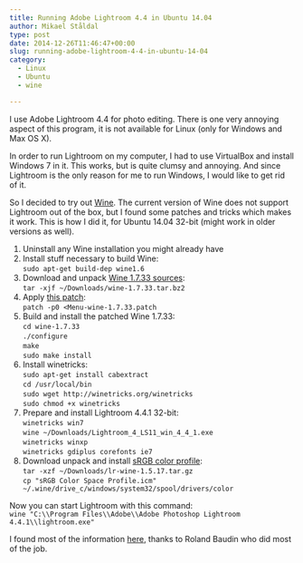 ```yaml
---
title: Running Adobe Lightroom 4.4 in Ubuntu 14.04
author: Mikael Ståldal
type: post
date: 2014-12-26T11:46:47+00:00
slug: running-adobe-lightroom-4-4-in-ubuntu-14-04
category:
  - Linux
  - Ubuntu
  - wine

---
```

I use Adobe Lightroom 4.4 for photo editing. There is one very annoying aspect of this program, it is not available for Linux (only for Windows and Max OS X).

In order to run Lightroom on my computer, I had to use VirtualBox and install Windows 7 in it. This works, but is quite clumsy and annoying. And since Lightroom is the only reason for me to run Windows, I would like to get rid of it.

So I decided to try out [Wine][1]. The current version of Wine does not support Lightroom out of the box, but I found some patches and tricks which makes it work. This is how I did it, for Ubuntu 14.04 32-bit (might work in older versions as well).

  1. Uninstall any Wine installation you might already have
  2. Install stuff necessary to build Wine:  
    `sudo apt-get build-dep wine1.6`
  3. Download and unpack [Wine 1.7.33 sources][2]:  
    `tar -xjf ~/Downloads/wine-1.7.33.tar.bz2`
  4. Apply [this patch][3]:  
    `patch -p0 <Menu-wine-1.7.33.patch`
  5. Build and install the patched Wine 1.7.33:  
    `cd wine-1.7.33`  
    `./configure`  
    `make`  
    `sudo make install`
  6. Install winetricks:  
    `sudo apt-get install cabextract`  
    `cd /usr/local/bin`  
    `sudo wget http://winetricks.org/winetricks`  
    `sudo chmod +x winetricks`
  7. Prepare and install Lightroom 4.4.1 32-bit:  
    `winetricks win7`  
    `wine ~/Downloads/Lightroom_4_LS11_win_4_4_1.exe`  
    `winetricks winxp`  
    `winetricks gdiplus corefonts ie7`
  8. Download unpack and install [sRGB color profile][4]:  
    `tar -xzf ~/Downloads/lr-wine-1.5.17.tar.gz`  
    `cp "sRGB Color Space Profile.icm" ~/.wine/drive_c/windows/system32/spool/drivers/color`

Now you can start Lightroom with this command:  
`wine "C:\\Program Files\\Adobe\\Adobe Photoshop Lightroom 4.4.1\\lightroom.exe"`

I found most of the information [here][5], thanks to Roland Baudin who did most of the job.

 [1]: http://www.winehq.org/
 [2]: http://sourceforge.net/projects/wine/files/Source/wine-1.7.33.tar.bz2/download
 [3]: /tech/Menu-wine-1.7.33.patch
 [4]: http://roland65.free.fr/lr-wine-1.5.17.tar.gz
 [5]: http://bugs.winehq.org/show_bug.cgi?id=30164#c37